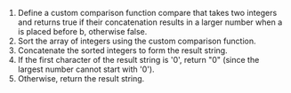 1. Define a custom comparison function compare that takes two integers and returns true if their concatenation results in a larger number when a is placed before b, otherwise false.
2. Sort the array of integers using the custom comparison function.
3. Concatenate the sorted integers to form the result string.
4. If the first character of the result string is '0', return "0" (since the largest number cannot start with '0').
5. Otherwise, return the result string.
